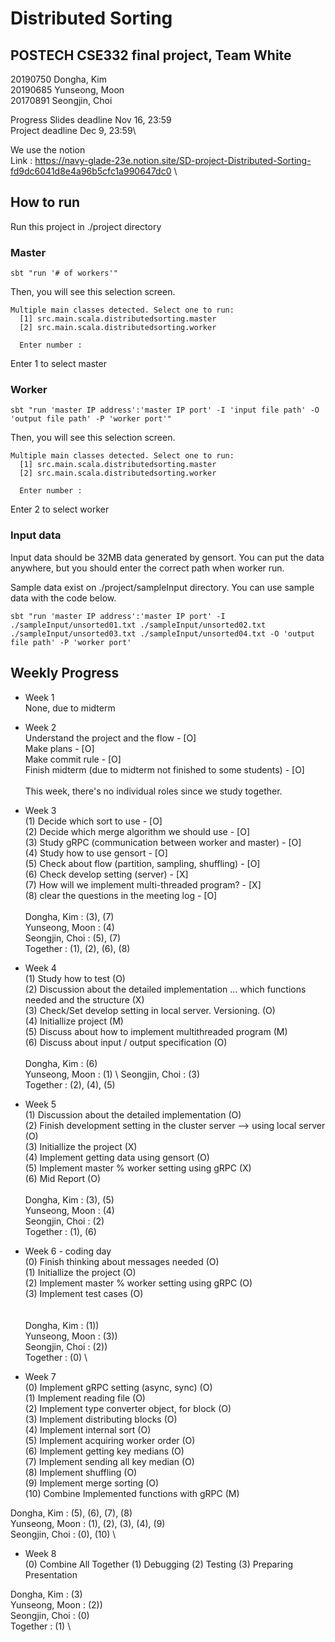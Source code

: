 # Distributed Sorting
## POSTECH CSE332 final project, Team White
 20190750 Dongha, Kim \
 20190685 Yunseong, Moon \
 20170891 Seongjin, Choi 

Progress Slides deadline Nov 16, 23:59 \
Project deadline Dec 9, 23:59\

We use the notion \
Link : https://navy-glade-23e.notion.site/SD-project-Distributed-Sorting-fd9dc6041d8e4a96b5cfc1a990647dc0 \
## How to run
Run this project in ./project directory
### Master
    sbt "run '# of workers'"
Then, you will see this selection screen.

    Multiple main classes detected. Select one to run:
      [1] src.main.scala.distributedsorting.master
      [2] src.main.scala.distributedsorting.worker

      Enter number : 

Enter 1 to select master

### Worker
    sbt "run 'master IP address':'master IP port' -I 'input file path' -O 'output file path' -P 'worker port'"


Then, you will see this selection screen.

    Multiple main classes detected. Select one to run:
      [1] src.main.scala.distributedsorting.master
      [2] src.main.scala.distributedsorting.worker

      Enter number : 

Enter 2 to select worker
### Input data
Input data should be 32MB data generated by gensort.
You can put the data anywhere, but you should enter the correct path when worker run.

Sample data exist on ./project/sampleInput directory. You can use sample data with the code below.
    
    sbt "run 'master IP address':'master IP port' -I ./sampleInput/unsorted01.txt ./sampleInput/unsorted02.txt ./sampleInput/unsorted03.txt ./sampleInput/unsorted04.txt -O 'output file path' -P 'worker port'

## Weekly Progress

* Week 1 \
None, due to midterm

* Week 2 \
Understand the project and the flow - [O] \
Make plans - [O] \
Make commit rule - [O] \
Finish midterm (due to midterm not finished to some students) - [O] \
\
This week, there's no individual roles since we study together.


* Week 3 \
(1) Decide which sort to use - [O] \
(2) Decide which merge algorithm we should use - [O] \
(3) Study gRPC (communication between worker and master) - [O] \
(4) Study how to use gensort - [O] \
(5) Check about flow (partition, sampling, shuffling) - [O] \
(6) Check develop setting (server) - [X]\
(7) How will we implement multi-threaded program? - [X] \
(8) clear the questions in the meeting log - [O]
\
\
Dongha, Kim : (3), (7) \
Yunseong, Moon : (4) \
Seongjin, Choi : (5), (7) \
Together : (1), (2), (6), (8)

* Week 4 \
(1) Study how to test (O) \
(2) Discussion about the detailed implementation ... which functions needed and the structure (X) \
(3) Check/Set develop setting in local server. Versioning. (O) \
(4) Initiallize project (M) \
(5) Discuss about how to implement multithreaded program (M) \
(6) Discuss about input / output specification (O) 
\
\
Dongha, Kim : (6) \
Yunseong, Moon : (1) \ 
Seongjin, Choi : (3) \
Together : (2), (4), (5)

* Week 5 \
(1) Discussion about the detailed implementation (O) \
(2) Finish development setting in the cluster server --> using local server (O) \
(3) Initiallize the project (X) \
(4) Implement getting data using gensort (O) \
(5) Implement master % worker setting using gRPC (X) \
(6) Mid Report (O) 
\
\
Dongha, Kim : (3), (5) \
Yunseong, Moon : (4) \
Seongjin, Choi : (2) \
Together : (1), (6)

* Week 6 - coding day \
(0) Finish thinking about messages needed (O) \
(1) Initiallize the project (O) \
(2) Implement master % worker setting using gRPC (O) \
(3) Implement test cases (O) \
\
\
Dongha, Kim : (1))\
Yunseong, Moon : (3)) \
Seongjin, Choi : (2)) \
Together : (0) \

* Week 7 \
(0) Implement gRPC setting (async, sync) (O) \
(1) Implement reading file (O) \
(2) Implement type converter object, for block (O) \
(3) Implement distributing blocks (O) \
(4) Implement internal sort (O) \
(5) Implement acquiring worker order (O) \
(6) Implement getting key medians (O) \
(7) Implement sending all key median (O) \
(8) Implement shuffling (O) \
(9) Implement merge sorting (O) \
(10) Combine Implemented functions with gRPC (M)


Dongha, Kim : (5), (6), (7), (8) \
Yunseong, Moon : (1), (2), (3), (4), (9) \
Seongjin, Choi : (0), (10) \

* Week 8 \
(0) Combine All Together
(1) Debugging
(2) Testing
(3) Preparing Presentation

Dongha, Kim : (3) \
Yunseong, Moon : (2)) \
Seongjin, Choi : (0) \
Together : (1) \

